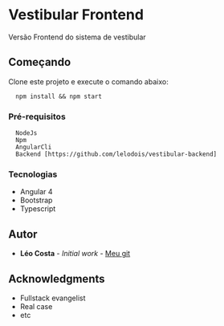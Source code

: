 # Vestibular Frontend

Versão Frontend do sistema de vestibular

## Começando

Clone este projeto e execute o comando abaixo:

```
  npm install && npm start
```

### Pré-requisitos

```
  NodeJs
  Npm
  AngularCli
  Backend [https://github.com/lelodois/vestibular-backend]
```
### Tecnologias

* Angular 4
* Bootstrap
* Typescript

## Autor

* **Léo Costa** - *Initial work* - [Meu git](https://github.com/lelodois)

## Acknowledgments

* Fullstack evangelist
* Real case
* etc

